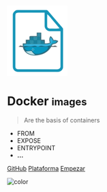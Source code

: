 ![logo](_media/icon.png)

# Docker <small>images</small>

> Are the basis of containers

- FROM
- EXPOSE
- ENTRYPOINT
- **...**

[GitHub](https://github.com/gustavoesteban/formacion/tree/formacion/cursos/docker-images)
[Plataforma](https://gustavoesteban.github.io/formacion/)
[Empezar](#Introducción)

<!--- GB color --->
<!--- Commit all, it will effect a random gradient color --->
<!--- ![color](#000000) #black --->
<!--- ![color](#FFFFFF) #white --->
<!--- ![color](#393B45) #grey --->
<!--- ![color](#063336) #green dark --->
<!--- ![color](#548E8B) #green smooth --->
<!--- ![color](#EB4E57) #red --->
<!--- ![color](#F27F60) #orange --->
<!--- ![color](#B9A66C) #gold --->
<!--- ![color](#F3B54A) #yellow --->
<!--- ![color](#355C7D) #blue dark --->
<!--- ![color](#BFD1E5) #blue smooth --->
<!--- ![color](#6C5B7B) #purple --->
<!--- ![color](#584848) #brown --->

![color](#b9ebfb)
